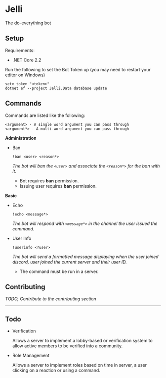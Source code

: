 # Jelli

The do-everything bot

## Setup

Requirements:

- .NET Core 2.2

Run the following to set the Bot Token up (you may need to restart your editor on Windows)

```
setx token "<token>"
dotnet ef --project Jelli.Data database update
```

## Commands

Commands are listed like the following:

```
<argument> - A single word argument you can pass through
<argument*> - A multi-word argument you can pass through
```

**Administration**

- Ban

  `!ban <user> <reason*>`

  _The bot will ban the `<user>` and associate the `<reason*>` for the ban with it._

  - Bot requires **ban** permission.
  - Issuing user requires **ban** permission.

**Basic**

- Echo

  `!echo <message*>`

  _The bot will respond with `<message*>` in the channel the user issued the command._

- User Info

  `!userinfo <?user>`

  _The bot will send a formatted message displaying when the user joined discord, user joined the current server and their user ID._

  - The command must be run in a server.

## Contributing

_TODO, Contribute to the contributing section_

---

## Todo

- Verification

  Allows a server to implement a lobby-based or verification system to allow active members to be verified into a community.

- Role Management

  Allows a server to implement roles based on time in server, a user clicking on a reaction or using a command.
